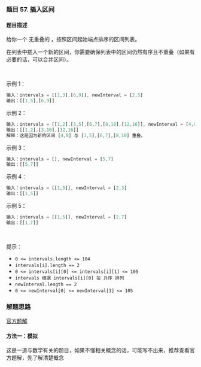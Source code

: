 ### 题目 57. 插入区间
#### 题目描述
给你一个 无重叠的 ，按照区间起始端点排序的区间列表。

在列表中插入一个新的区间，你需要确保列表中的区间仍然有序且不重叠（如果有必要的话，可以合并区间）。

 

示例 1：

```js
输入：intervals = [[1,3],[6,9]], newInterval = [2,5]
输出：[[1,5],[6,9]]
```
示例 2：

```js
输入：intervals = [[1,2],[3,5],[6,7],[8,10],[12,16]], newInterval = [4,8]
输出：[[1,2],[3,10],[12,16]]
解释：这是因为新的区间 [4,8] 与 [3,5],[6,7],[8,10] 重叠。
```
示例 3：

```js
输入：intervals = [], newInterval = [5,7]
输出：[[5,7]]
```
示例 4：

```js
输入：intervals = [[1,5]], newInterval = [2,3]
输出：[[1,5]]
```
示例 5：

```js
输入：intervals = [[1,5]], newInterval = [2,7]
输出：[[1,7]]
```
 

提示：

- `0 <= intervals.length <= 104`
- `intervals[i].length == 2`
- `0 <= intervals[i][0] <= intervals[i][1] <= 105`
- `intervals 根据 intervals[i][0] 按 升序 排列`
- `newInterval.length == 2`
- `0 <= newInterval[0] <= newInterval[1] <= 105`


### 解题思路
[官方题解](https://leetcode-cn.com/problems/insert-interval/solution/cha-ru-qu-jian-by-leetcode-solution/)
#### 方法一：模拟
这是一道与数学有关的题目，如果不懂相关概念的话，可能写不出来，推荐查看官方题解，先了解清楚概念